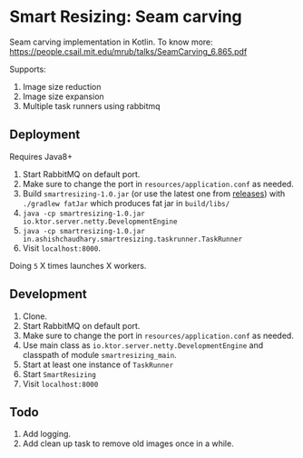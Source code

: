# Smart Resizing: Seam carving

Seam carving implementation in Kotlin.
To know more: https://people.csail.mit.edu/mrub/talks/SeamCarving_6.865.pdf

Supports:
1. Image size reduction
2. Image size expansion
3. Multiple task runners using rabbitmq

## Deployment

Requires Java8+

1. Start RabbitMQ on default port.
2. Make sure to change the port in `resources/application.conf` as needed.
3. Build `smartresizing-1.0.jar` (or use the latest one from [releases](https://github.com/tocttou/smartresizing/releases)) with `./gradlew fatJar`  which produces fat jar in `build/libs/`
4. `java -cp smartresizing-1.0.jar io.ktor.server.netty.DevelopmentEngine`
5. `java -cp smartresizing-1.0.jar in.ashishchaudhary.smartresizing.taskrunner.TaskRunner`
6. Visit `localhost:8000`.

Doing `5` X times launches X workers. 

## Development

1. Clone.
2. Start RabbitMQ on default port.
3. Make sure to change the port in `resources/application.conf` as needed.
4. Use main class as `io.ktor.server.netty.DevelopmentEngine` and classpath of module `smartresizing_main`.
5. Start at least one instance of `TaskRunner`
6. Start `SmartResizing`
7. Visit `localhost:8000`

## Todo
1. Add logging.
2. Add clean up task to remove old images once in a while.
